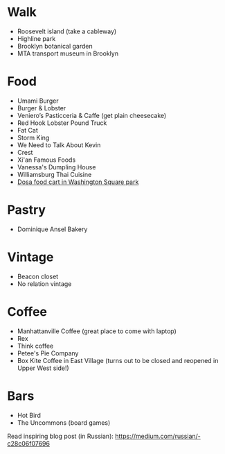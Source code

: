 # Walk

* Roosevelt island (take a cableway)
* Highline park
* Brooklyn botanical garden
* MTA transport museum in Brooklyn

# Food

* Umami Burger
* Burger & Lobster
* Veniero’s Pasticceria & Caffe (get plain cheesecake)
* Red Hook Lobster Pound Truck
* Fat Cat
* Storm King
* We Need to Talk About Kevin
* Crest
* Xi'an Famous Foods
* Vanessa's Dumpling House
* Williamsburg Thai Cuisine
* [Dosa food cart in Washington Square park](http://mashable.com/2014/10/19/dosa-man-food-cart-nyc/)

# Pastry

* Dominique Ansel Bakery

# Vintage

* Beacon closet
* No relation vintage

# Coffee

* Manhattanville Coffee (great place to come with laptop)
* Rex
* Think coffee
* Petee's Pie Company
* Box Kite Coffee in East Village (turns out to be closed and reopened in Upper West side!)

# Bars

* Hot Bird
* The Uncommons (board games)

Read inspiring blog post (in Russian): https://medium.com/russian/-c28c06f07696
